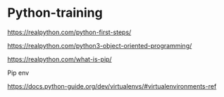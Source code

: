 # Python-training

https://realpython.com/python-first-steps/

https://realpython.com/python3-object-oriented-programming/ 

https://realpython.com/what-is-pip/ 

Pip env 

https://docs.python-guide.org/dev/virtualenvs/#virtualenvironments-ref 
